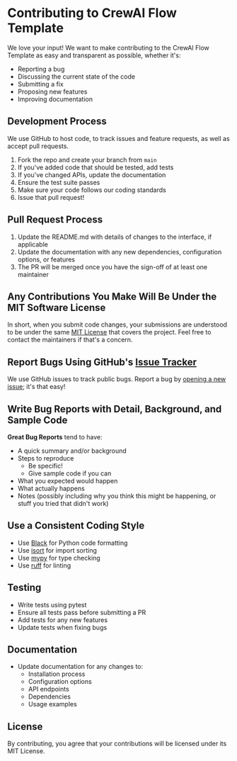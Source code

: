 # Contributing to CrewAI Flow Template

We love your input! We want to make contributing to the CrewAI Flow Template as easy and transparent as possible, whether it's:

- Reporting a bug
- Discussing the current state of the code
- Submitting a fix
- Proposing new features
- Improving documentation

## Development Process

We use GitHub to host code, to track issues and feature requests, as well as accept pull requests.

1. Fork the repo and create your branch from `main`
2. If you've added code that should be tested, add tests
3. If you've changed APIs, update the documentation
4. Ensure the test suite passes
5. Make sure your code follows our coding standards
6. Issue that pull request!

## Pull Request Process

1. Update the README.md with details of changes to the interface, if applicable
2. Update the documentation with any new dependencies, configuration options, or features
3. The PR will be merged once you have the sign-off of at least one maintainer

## Any Contributions You Make Will Be Under the MIT Software License

In short, when you submit code changes, your submissions are understood to be under the same [MIT License](LICENSE) that covers the project. Feel free to contact the maintainers if that's a concern.

## Report Bugs Using GitHub's [Issue Tracker](https://github.com/kodosumi/crewai-flow-template/issues)

We use GitHub issues to track public bugs. Report a bug by [opening a new issue](https://github.com/kodosumi/crewai-flow-template/issues/new); it's that easy!

## Write Bug Reports with Detail, Background, and Sample Code

**Great Bug Reports** tend to have:

- A quick summary and/or background
- Steps to reproduce
  - Be specific!
  - Give sample code if you can
- What you expected would happen
- What actually happens
- Notes (possibly including why you think this might be happening, or stuff you tried that didn't work)

## Use a Consistent Coding Style

* Use [Black](https://black.readthedocs.io/) for Python code formatting
* Use [isort](https://pycqa.github.io/isort/) for import sorting
* Use [mypy](https://mypy.readthedocs.io/) for type checking
* Use [ruff](https://github.com/charliermarsh/ruff) for linting

## Testing

* Write tests using pytest
* Ensure all tests pass before submitting a PR
* Add tests for any new features
* Update tests when fixing bugs

## Documentation

* Update documentation for any changes to:
  - Installation process
  - Configuration options
  - API endpoints
  - Dependencies
  - Usage examples

## License

By contributing, you agree that your contributions will be licensed under its MIT License. 